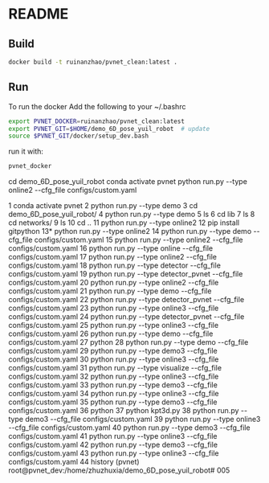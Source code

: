 # README

## Build 

```bash
docker build -t ruinanzhao/pvnet_clean:latest .
```

## Run

To run the docker
Add the following to your ~/.bashrc

```bash
export PVNET_DOCKER=ruinanzhao/pvnet_clean:latest
export PVNET_GIT=$HOME/demo_6D_pose_yuil_robot  # update
source $PVNET_GIT/docker/setup_dev.bash
```

run it with:

```bash
pvnet_docker
```
cd demo_6D_pose_yuil_robot
conda activate pvnet
python run.py --type online2 --cfg_file configs/custom.yaml



  1  conda activate pvnet
    2  python run.py --type demo
    3  cd demo_6D_pose_yuil_robot/
    4  python run.py --type demo
    5  ls
    6  cd lib
    7  ls
    8  cd networks/
    9  ls
   10  cd ..
   11  python run.py --type online2
   12  pip install gitpython
   13* python run.py --type online2 
   14  python run.py --type demo --cfg_file configs/custom.yaml
   15  python run.py --type online2 --cfg_file configs/custom.yaml
   16  python run.py --type online --cfg_file configs/custom.yaml
   17  python run.py --type online2 --cfg_file configs/custom.yaml
   18  python run.py --type detector --cfg_file configs/custom.yaml
   19  python run.py --type detector_pvnet --cfg_file configs/custom.yaml
   20  python run.py --type online2 --cfg_file configs/custom.yaml
   21  python run.py --type demo --cfg_file configs/custom.yaml
   22  python run.py --type detector_pvnet --cfg_file configs/custom.yaml
   23  python run.py --type online3 --cfg_file configs/custom.yaml
   24  python run.py --type detector_pvnet --cfg_file configs/custom.yaml
   25  python run.py --type online3 --cfg_file configs/custom.yaml
   26  python run.py --type demo --cfg_file configs/custom.yaml
   27  python
   28  python run.py --type demo --cfg_file configs/custom.yaml
   29  python run.py --type demo3 --cfg_file configs/custom.yaml
   30  python run.py --type online3 --cfg_file configs/custom.yaml
   31  python run.py --type visualize --cfg_file configs/custom.yaml
   32  python run.py --type online3 --cfg_file configs/custom.yaml
   33  python run.py --type demo3 --cfg_file configs/custom.yaml
   34  python run.py --type online3 --cfg_file configs/custom.yaml
   35  python run.py --type demo3 --cfg_file configs/custom.yaml
   36  python
   37  python kpt3d.py 
   38  python run.py --type demo3 --cfg_file configs/custom.yaml
   39  python run.py --type online3 --cfg_file configs/custom.yaml
   40  python run.py --type demo3 --cfg_file configs/custom.yaml
   41  python run.py --type online3 --cfg_file configs/custom.yaml
   42  python run.py --type demo3 --cfg_file configs/custom.yaml
   43  python run.py --type online3 --cfg_file configs/custom.yaml
   44  history
(pvnet) root@pvnet_dev:/home/zhuzhuxia/demo_6D_pose_yuil_robot# 
005
